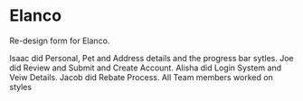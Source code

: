 # Elanco
Re-design form for Elanco. 


Isaac did Personal, Pet and Address details and the progress bar sytles.
Joe did Review and Submit and Create Account.
Alisha did Login System and Veiw Details.
Jacob did Rebate Process.
All Team members worked on styles
